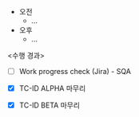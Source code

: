 - 오전
	- ...
- 오후
	- ...

<수행 경과>
- [ ] Work progress check (Jira) - SQA

- [x] TC-ID ALPHA 마무리
- [x] TC-ID BETA 마무리